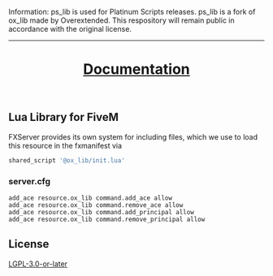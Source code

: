 Information:
ps_lib is used for Platinum Scripts releases. ps_lib is a fork of ox_lib made by Overextended. This respository will remain public in accordance with the original license.

-----------

<div align='center'><h1><a href='https://overextended.github.io/docs/'>Documentation</a></h3></div>
<br>

## Lua Library for FiveM

FXServer provides its own system for including files, which we use to load this resource in the fxmanifest via

```lua
shared_script '@ox_lib/init.lua'
```

### server.cfg

```
add_ace resource.ox_lib command.add_ace allow
add_ace resource.ox_lib command.remove_ace allow
add_ace resource.ox_lib command.add_principal allow
add_ace resource.ox_lib command.remove_principal allow
```

## License
<a href='https://www.gnu.org/licenses/lgpl-3.0.en.html'>LGPL-3.0-or-later</a>
